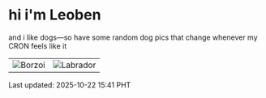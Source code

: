 # hi i'm Leoben

and i like dogs—so have some random dog pics that change whenever my CRON feels like it

|  |  |
|--------|----------|
| ![Borzoi](https://random-dog-vercel.vercel.app/api/random-borzoi?v=1761118916) | ![Labrador](https://random-dog-vercel.vercel.app/api/random-labrador?v=1761118916) |

Last updated: 2025-10-22 15:41 PHT
